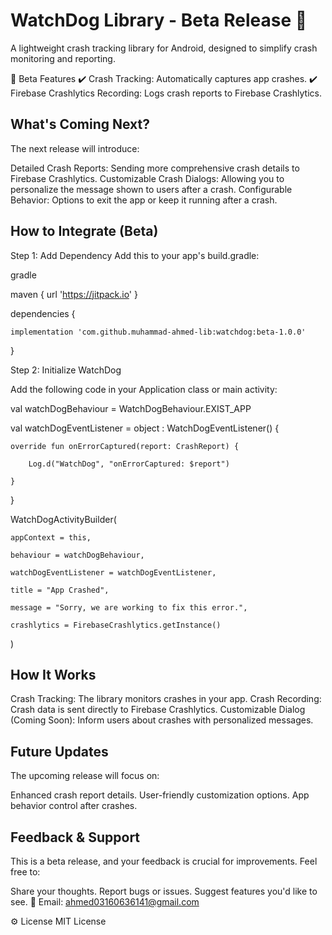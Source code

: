 # WatchDog Library - Beta Release 🚀

A lightweight crash tracking library for Android, designed to simplify crash monitoring and reporting.

🎉 Beta Features
✔️ Crash Tracking: Automatically captures app crashes.
✔️ Firebase Crashlytics Recording: Logs crash reports to Firebase Crashlytics.

## What's Coming Next?
The next release will introduce:

Detailed Crash Reports: Sending more comprehensive crash details to Firebase Crashlytics.
Customizable Crash Dialogs: Allowing you to personalize the message shown to users after a crash.
Configurable Behavior: Options to exit the app or keep it running after a crash.

## How to Integrate (Beta)

Step 1: Add Dependency
Add this to your app's build.gradle:

gradle

maven { url 'https://jitpack.io' }

dependencies {
 
    implementation 'com.github.muhammad-ahmed-lib:watchdog:beta-1.0.0'

}

Step 2: Initialize WatchDog

Add the following code in your Application class or main activity:


val watchDogBehaviour = WatchDogBehaviour.EXIST_APP

val watchDogEventListener = object : WatchDogEventListener() {
   
    override fun onErrorCaptured(report: CrashReport) {
      
        Log.d("WatchDog", "onErrorCaptured: $report")
   
    }
}

WatchDogActivityBuilder(
   
    appContext = this,
  
    behaviour = watchDogBehaviour,
   
    watchDogEventListener = watchDogEventListener,
   
    title = "App Crashed",
   
    message = "Sorry, we are working to fix this error.",
   
    crashlytics = FirebaseCrashlytics.getInstance()
)
## How It Works
Crash Tracking: The library monitors crashes in your app.
Crash Recording: Crash data is sent directly to Firebase Crashlytics.
Customizable Dialog (Coming Soon): Inform users about crashes with personalized messages.
## Future Updates
The upcoming release will focus on:

Enhanced crash report details.
User-friendly customization options.
App behavior control after crashes.
## Feedback & Support
This is a beta release, and your feedback is crucial for improvements. Feel free to:

Share your thoughts.
Report bugs or issues.
Suggest features you'd like to see.
💌 Email: ahmed03160636141@gmail.com

⚙️ License
MIT License
